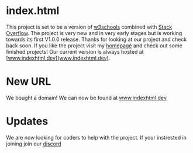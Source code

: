 # index.html
This project is set to be a version of [w3schools](https://w3schools.com) combined with [Stack Overflow](https://stackoverflow.com/). The project is very new and in very early stages but is working towards its first V1.0.0 release. Thanks for looking at our project and check back soon. If you like the project visit my [homepage](https://sites.google.com/cps.edu/mythical-labs/home) and check out some finished projects! Our current version is always hosted at [www.indexhtml.dev](www.indexhtml.dev).
# New URL
We bought a domain! We can now be found at www.indexhtml.dev
# Updates
We are now looking for coders to help with the project. If your instrested in joining join our [discord](https://discord.gg/qTDXC3kXpx)
